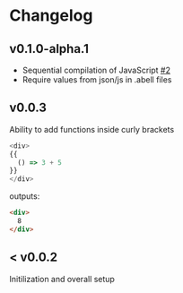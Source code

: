 # Changelog

## v0.1.0-alpha.1
- Sequential compilation of JavaScript [#2](https://github.com/abelljs/abell-renderer/issues/2)
- Require values from json/js in .abell files


## v0.0.3
Ability to add functions inside curly brackets

```js
<div>
{{
  () => 3 + 5
}}
</div>
```

outputs:
```html
<div>
  8
</div>
```

## < v0.0.2
Initilization and overall setup